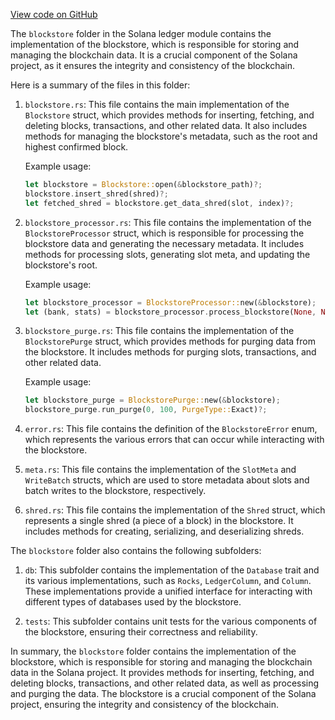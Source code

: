 [View code on GitHub](https://github.com/solana-labs/solana/tree/master/na/ledger/src/blockstore)

The `blockstore` folder in the Solana ledger module contains the implementation of the blockstore, which is responsible for storing and managing the blockchain data. It is a crucial component of the Solana project, as it ensures the integrity and consistency of the blockchain.

Here is a summary of the files in this folder:

1. `blockstore.rs`: This file contains the main implementation of the `Blockstore` struct, which provides methods for inserting, fetching, and deleting blocks, transactions, and other related data. It also includes methods for managing the blockstore's metadata, such as the root and highest confirmed block.

   Example usage:

   ```rust
   let blockstore = Blockstore::open(&blockstore_path)?;
   blockstore.insert_shred(shred)?;
   let fetched_shred = blockstore.get_data_shred(slot, index)?;
   ```

2. `blockstore_processor.rs`: This file contains the implementation of the `BlockstoreProcessor` struct, which is responsible for processing the blockstore data and generating the necessary metadata. It includes methods for processing slots, generating slot meta, and updating the blockstore's root.

   Example usage:

   ```rust
   let blockstore_processor = BlockstoreProcessor::new(&blockstore);
   let (bank, stats) = blockstore_processor.process_blockstore(None, None)?;
   ```

3. `blockstore_purge.rs`: This file contains the implementation of the `BlockstorePurge` struct, which provides methods for purging data from the blockstore. It includes methods for purging slots, transactions, and other related data.

   Example usage:

   ```rust
   let blockstore_purge = BlockstorePurge::new(&blockstore);
   blockstore_purge.run_purge(0, 100, PurgeType::Exact)?;
   ```

4. `error.rs`: This file contains the definition of the `BlockstoreError` enum, which represents the various errors that can occur while interacting with the blockstore.

5. `meta.rs`: This file contains the implementation of the `SlotMeta` and `WriteBatch` structs, which are used to store metadata about slots and batch writes to the blockstore, respectively.

6. `shred.rs`: This file contains the implementation of the `Shred` struct, which represents a single shred (a piece of a block) in the blockstore. It includes methods for creating, serializing, and deserializing shreds.

The `blockstore` folder also contains the following subfolders:

1. `db`: This subfolder contains the implementation of the `Database` trait and its various implementations, such as `Rocks`, `LedgerColumn`, and `Column`. These implementations provide a unified interface for interacting with different types of databases used by the blockstore.

2. `tests`: This subfolder contains unit tests for the various components of the blockstore, ensuring their correctness and reliability.

In summary, the `blockstore` folder contains the implementation of the blockstore, which is responsible for storing and managing the blockchain data in the Solana project. It provides methods for inserting, fetching, and deleting blocks, transactions, and other related data, as well as processing and purging the data. The blockstore is a crucial component of the Solana project, ensuring the integrity and consistency of the blockchain.
